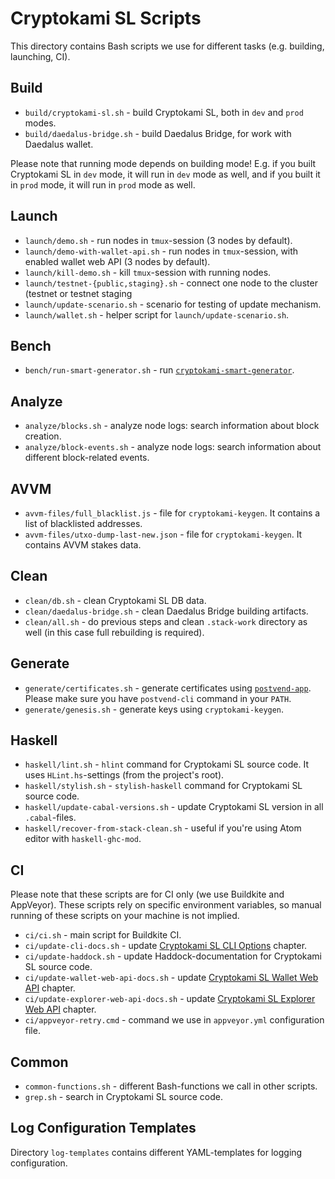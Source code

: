 # Cryptokami SL Scripts

This directory contains Bash scripts we use for different tasks (e.g. building, launching, CI).

## Build

* `build/cryptokami-sl.sh` - build Cryptokami SL, both in `dev` and `prod` modes.
* `build/daedalus-bridge.sh` - build Daedalus Bridge, for work with Daedalus wallet.

Please note that running mode depends on building mode! E.g. if you built Cryptokami SL in `dev`
mode, it will run in `dev` mode as well, and if you built it in `prod` mode, it will run in
`prod` mode as well.

## Launch

* `launch/demo.sh` - run nodes in `tmux`-session (3 nodes by default).
* `launch/demo-with-wallet-api.sh` - run nodes in `tmux`-session, with enabled wallet web API (3 nodes by default).
* `launch/kill-demo.sh` - kill `tmux`-session with running nodes.
* `launch/testnet-{public,staging}.sh` - connect one node to the cluster (testnet or testnet staging
* `launch/update-scenario.sh` - scenario for testing of update mechanism.
* `launch/wallet.sh` - helper script for `launch/update-scenario.sh`.

## Bench

* `bench/run-smart-generator.sh` - run [`cryptokami-smart-generator`](https://cryptokamidocs.com/technical/cli-options/#cryptokami-smart-generator).

## Analyze

* `analyze/blocks.sh` - analyze node logs: search information about block creation.
* `analyze/block-events.sh` - analyze node logs: search information about different block-related events.

## AVVM

* `avvm-files/full_blacklist.js` - file for `cryptokami-keygen`. It contains a list of blacklisted addresses.
* `avvm-files/utxo-dump-last-new.json` - file for `cryptokami-keygen`. It contains AVVM stakes data.

## Clean

* `clean/db.sh` - clean Cryptokami SL DB data.
* `clean/daedalus-bridge.sh` - clean Daedalus Bridge building artifacts.
* `clean/all.sh` - do previous steps and clean `.stack-work` directory as well (in this case full rebuilding is required).

## Generate

* `generate/certificates.sh` - generate certificates using [`postvend-app`](https://github.com/input-output-hk/postvend-app). Please make sure you have `postvend-cli` command in your `PATH`.
* `generate/genesis.sh` - generate keys using `cryptokami-keygen`.

## Haskell

* `haskell/lint.sh` - `hlint` command for Cryptokami SL source code. It uses `HLint.hs`-settings (from the project's root).
* `haskell/stylish.sh` - `stylish-haskell` command for Cryptokami SL source code.
* `haskell/update-cabal-versions.sh` - update Cryptokami SL version in all `.cabal`-files.
* `haskell/recover-from-stack-clean.sh` - useful if you're using Atom editor with `haskell-ghc-mod`.

## CI

Please note that these scripts are for CI only (we use Buildkite and AppVeyor). These scripts rely on specific environment variables, so manual running of these scripts on your machine is not implied.

* `ci/ci.sh` - main script for Buildkite CI.
* `ci/update-cli-docs.sh` - update [Cryptokami SL CLI Options](https://cryptokamidocs.com/technical/cli-options/) chapter.
* `ci/update-haddock.sh` - update Haddock-documentation for Cryptokami SL source code.
* `ci/update-wallet-web-api-docs.sh` - update [Cryptokami SL Wallet Web API](https://cryptokamidocs.com/technical/wallet/api/) chapter.
* `ci/update-explorer-web-api-docs.sh` - update [Cryptokami SL Explorer Web API](https://cryptokamidocs.com/technical/explorer/api/) chapter.
* `ci/appveyor-retry.cmd` - command we use in `appveyor.yml` configuration file.

## Common

* `common-functions.sh` - different Bash-functions we call in other scripts.
* `grep.sh` - search in Cryptokami SL source code.

## Log Configuration Templates

Directory `log-templates` contains different YAML-templates for logging configuration.
